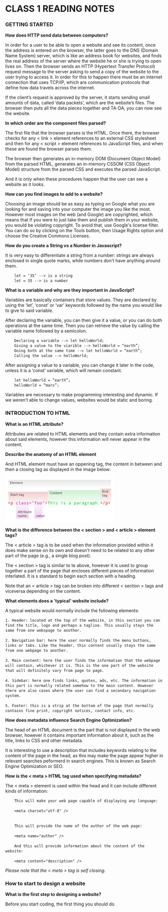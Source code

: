 # CLASS 1 READING NOTES

### GETTING STARTED


**How does HTTP send data between computers?**

In order for a user to be able to open a website and see its content, once the address is entered on the browser, the latter goes to the DNS (Domain Name System) server, which is like an address book for websites, and finds the real address of the server where the website he or she is trying to open lives on. Then the browser sends an HTTP (Hypertext Transfer Protocol) request message to the server asking to send a copy of the website to the user trying to access it. In order for this to happen there must be an internet connection that uses TCP/IP, which are communication protocols that define how data travels across the internet.

If the client’s request is approved by the server, it starts sending small amounts of data, called ‘data packets’, which are the website’s files. The browser then puts all the data pieces together and TA-DA, you can now see the website.  


**In which order are the component files parsed?**

The first file that the browser parses is the HTML. Once there, the browser checks for any < link > element references to an external CSS stylesheet and then for any < script > element references to JavaScript files, and when these are found the browser parses them.

The browser then generates an in-memory DOM (Document Object Model) from the parsed HTML, generates an in-memory CSSOM (CSS Object Model) structure from the parsed CSS and executes the parsed JavaScript.

And it is only when these procedures happen that the user can see a website as it looks.


**How can you find images to add to a website?**

Choosing an image should be as easy as typing on Google what you are looking for and saving into your computer the image you like the most. However most images on the web (and Google) are copyrighted, which means that if you were to just take them and publish them in your website, you would be violating copyright. To avoid that, use Google's license filter. You can do so by clicking on the Tools button, then Usage Rights option and choose the Creative Commons Licenses.


**How do you create a String vs a Number in Javascript?**

It is very easy to differentiate a string from a number: strings are always enclosed in single quote marks, while numbers don’t have anything around them.

        let = ‘35’ --> is a string 
        let = 35 --> is a number


**What is a variable and why are they important in JavaScript?**

Variables are basically containers that store values. They are declared by using the ‘let’, ‘const’ or ‘var’ keywords followed by the name you would like to give to said variable.

After declaring the variable, you can then give it a value, or you can do both operations at the same time. Then you can retrieve the value by calling the variable name followed by a semicolon.

        Declaring a variable --> let helloWorld;
        Giving a value to the viarible --> helloWorld = “earth”;
        Doing both at the same time --> let helloWorld = “earth”;
        Calling the value --> helloWorld;

After assigning a value to a variable, you can change it later in the code, unless it is a ‘const’ variable, which will remain constant.

        let helloWorld = “earth”;
        helloWorld = “mars”;

Variables are necessary to make programming interesting and dynamic. If we weren’t able to change values, websites would be static and boring.


### INTRODUCTION TO HTML


**What is an HTML attribute?**

Attributes are related to HTML elements and they contain extra information about said elements, however this information will never appear in the content.



**Describe the anatomy of an HTML element**

And HTML element must have an oppening tag, the content in between and then a closing tag as displayed in the image below:

![HTML element example](HTML_element_structure.png)


**What is the difference between the < section > and < article > element tags?**

The < article > tag is to be used when the information provided within it does make sense on its own and doesn't need to be related to any other part of the page (e.g., a single blog post).

The < section > tag is similar to te above, however it is used to group together a part of the page that encloses different pieces of information interlated. It is s standard to begin each section with a heading.

Note that an < article > tag can be broken into different < section > tags and viceversa depending on the content.


**What elements does a 'typical' website include?**

A typical website would normally include the following elements:

    1. Header: located at the top of the website, in this section you can find the title, logo and perhaps a tagline. This usually stays the same from one webspage to another.

    2. Navigation bar: here the user normally finds the menu buttons, links or tabs. Like the header, this content usually stays the same from one webpage to another.

    3. Main content: here the user finds the information that the webpage will contain, whichever it is. This is the one part of the website that will definitely vary from page to page.

    4. Sidebar: here one finds links, quotes, ads, etc. The information in this part is normally related somehow to the main content. However there are also cases where the user can find a secondary navigation system. 

    5. Footer: this is a strip at the bottom of the page that normally contains fine print, copyright notices, contact info, etc.


**How does metadata influence Search Engine Optimization?**

The head of an HTML document is the part that is not displayed in the web browser, however it contains important information about it, such as the title, links to CSS and other metadata.

It is interesting to use a description that includes keywords relating to the content of the page in the head, as this may make the page appear higher in relevant searches peformerd in search engines. This is known as Search Engine Optimization or SEO.


**How is the < meta > HTML tag used when specifying metadata?**

The < meta > element is used within the head and it can include different kinds of information:

        This will make your web page capable of displaying any language: 

        <meta charset="utf-8" /> 
        
        
        This will provide the name of the author of the web page:

        <meta name="author" />

        And this will provide information about the content of the website:

        <meta content="description" /> 

*Please note that the < meta > tag is self closing.*


### How to start to design a website

**What is the first step to designing a website?**

Before you start coding, the first thing you should do 